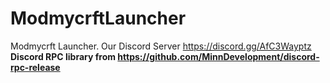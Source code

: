 # ModmycrftLauncher
Modmycrft Launcher.
Our Discord Server https://discord.gg/AfC3Wayptz<b>
Discord RPC library from https://github.com/MinnDevelopment/discord-rpc-release
